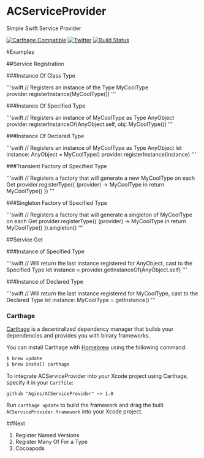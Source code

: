 # ACServiceProvider
Simple Swift Service Provider

[![Carthage Compatible](https://img.shields.io/badge/Carthage-compatible-4BC51D.svg?style=flat)](https://github.com/Carthage/Carthage)
[![Twitter](https://img.shields.io/badge/twitter-@Agies1-blue.svg?style=flat)](http://twitter.com/Agies1)
[![Build Status](https://travis-ci.org/Agies/ACServiceProvider.svg?branch=master)](https://travis-ci.org/Agies/ACServiceProvider)

#Examples

##Service Registration

###Instance Of Class Type

'''swift
// Registers an instance of the Type MyCoolType
provider.registerInstance(MyCoolType())
'''

###Instance Of Specified Type

'''swift
// Registers an instance of MyCoolType as Type AnyObject
provider.registerInstanceOf(AnyObject.self, obj: MyCoolType())
'''

###Instance Of Declared Type

'''swift
// Registers an instance of MyCoolType as Type AnyObject
let instance: AnyObject = MyCoolType()
provider.registerInstance(instance)
'''

###Transient Factory of Specified Type

'''swift
// Registers a factory that will generate a new MyCoolType on each Get
provider.registerType({ (provider) -> MyCoolType in
    return MyCoolType()
})
'''

###Singleton Factory of Specified Type

'''swift
// Registers a factory that will generate a singleton of MyCoolType on each Get
provider.registerType({ (provider) -> MyCoolType in
return MyCoolType()
}).singleton()
'''

##Service Get

###Instance of Specified Type

'''swift
// Will return the last instance registered for AnyObject, cast to the Specified Type
let instance = provider.getInstanceOf(AnyObject.self)
'''

###Instance of Declared Type

'''swift
// Will return the last instance registered for MyCoolType, cast to the Declared Type
let instance: MyCoolType = getInstance() 
'''

### Carthage

[Carthage](https://github.com/Carthage/Carthage) is a decentralized dependency manager that builds your dependencies and provides you with binary frameworks.

You can install Carthage with [Homebrew](http://brew.sh/) using the following command:

```bash
$ brew update
$ brew install carthage
```

To integrate ACServiceProvider into your Xcode project using Carthage, specify it in your `Cartfile`:

```ogdl
github "Agies/ACServiceProvider" ~> 1.0
```

Run `carthage update` to build the framework and drag the built `ACServiceProvider.framework` into your Xcode project.

##Next

1. Register Named Versions
2. Register Many Of For a Type
3. Cocoapods